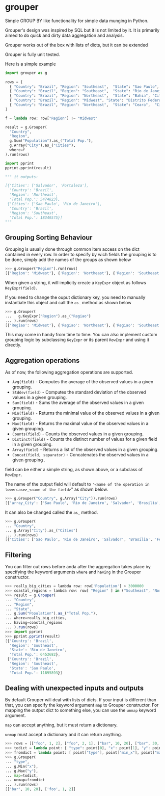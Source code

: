 # grouper

Simple GROUP BY like functionality for simple data munging in Python.

Grouper's design was inspired by SQL but it is not limited by it. It is primarily aimed to do quick and dirty data aggregation and analysis.

Grouper works out of the box with lists of dicts, but it can be extended

Grouper is fully unit tested.

Here is a simple example

```python
import grouper as g
  
rows = [
  { "Country": "Brazil", "Region": "Southeast",  "State": "Sao Paulo", "City": "Sao Paulo", "Population": 11895893 },
  { "Country": "Brazil", "Region": "Southeast",  "State": "Rio de Janeiro",   "City": "Rio de Janeiro", "Population": 6453682 },
  { "Country": "Brazil", "Region": "Northeast",  "State": "Bahia", "City": "Salvador", "Population": 2902927 },  
  { "Country": "Brazil", "Region": "Midwest", "State": "Distrito Federal", "City": "Brasilia", "Population": 2852372 } ,
  { "Country": "Brazil", "Region": "Northeast",  "State": "Ceara",  "City": "Fortaleza", "Population": 2571896 },
]

f = lambda row: row["Region"] != "Midwest"   

result = g.Grouper(
  "Country",
  "Region",
  g.Sum("Population").as_("Total Pop."),
  g.Array("City").as_("Cities"),
  where=f
).run(rows)

import pprint
pprint.pprint(result)

""" it outputs:

[{'Cities': ['Salvador', 'Fortaleza'],
  'Country': 'Brazil',
  'Region': 'Northeast',
  'Total Pop.': 5474823},
 {'Cities': ['Sao Paulo', 'Rio de Janeiro'],
  'Country': 'Brazil',
  'Region': 'Southeast',
  'Total Pop.': 18349575}]
"""
```

## Grouping Sorting Behaviour

Grouping is usually done through common item access on the dict contained in every row. In order to specify by wich fields the grouping is to be done, simply add the names of the groups as shown below

```python
>>> g.Grouper("Region").run(rows)
[{'Region': 'Midwest'}, {'Region': 'Northeast'}, {'Region': 'Southeast'}]
```
When given a string, it will implicity create a `KeyExpr` object as follows `KeyExpr(field)`.

If you need to change the ouput dictionary key, you need to manually instantiate this object and call the `as_` method as shown below

```python
>>> g.Grouper(
...   g.KeyExpr("Region").as_("Regiao")
... ).run(rows)
[{'Regiao': 'Midwest'}, {'Regiao': 'Northeast'}, {'Regiao': 'Southeast'}]
```

This may come in handy from time to time. You can also implement custom grouping logic by subclassing `KeyExpr` or its parent `RowExpr` and using it directly.

## Aggregation operations

As of now, the following aggregation operations are supported.

 * `Avg(field)` - Computes the average of the observed values in a given grouping.
 * `Stddev(field)` - Computes the standard deviation of the observed values in a given grouping.
 * `Sum(field)` - Sums the average of the observed values in a given grouping.
 * `Min(field)` - Returns the minimal value of the observed values in a given grouping.
 * `Max(field)` - Returns the maximal value of the observed values in a given grouping.
 * `Counts(field)` - Counts the observed values in a given grouping.
 * `Distinct(field)` - Counts the distinct number of values for a given field in a given grouping.
 * `Array(field)` - Returns a list of the observed values in a given grouping.
 * `Concat(field, separator)` - Concatenates the observed values in a given grouping .
 
field can be either a simple string, as shown above, or a subclass of `RowExpr`.
 
The name of the output field will default to `"<name of the operation in lowercase>_<name of the field>`" as shown below.

```python
>>> g.Grouper("Country", g.Array("City")).run(rows)
[{'array_City': ['Sao Paulo', 'Rio de Janeiro', 'Salvador', 'Brasilia', 'Fortaleza'], 'Country': 'Brazil'}]
```

It can also be changed called the `as_` method.

```python
>>> g.Grouper(
... "Country",
... g.Array("City").as_("Cities")
... ).run(rows)
[{'Cities': ['Sao Paulo', 'Rio de Janeiro', 'Salvador', 'Brasilia', 'Fortaleza'], 'Country': 'Brazil'}]
```

## Filtering

You can filter out rows before anda after the aggregation takes place by specifying the keyword arguments `where` and `having` in the Grouper constructor.

```javascript
>>> really_big_cities = lambda row: row['Population'] > 3000000
>>> coastal_regions = lambda row: row[ "Region" ] in ("Southeast", "Northeast")
>>> result = g.Grouper(
... "Country",
... "Region",
... "State",
... g.Sum("Population").as_("Total Pop."),
... where=really_big_cities,
... having=coastal_regions
... ).run(rows)
>>> import pprint
>>> pprint.pprint(result)
[{'Country': 'Brazil',
  'Region': 'Southeast',
  'State': 'Rio de Janeiro',
  'Total Pop.': 6453682},
 {'Country': 'Brazil',
  'Region': 'Southeast',
  'State': 'Sao Paulo',
  'Total Pop.': 11895893}]
```

## Dealing with unexpected inputs and outputs

By default Grouper will deal with lists of dicts. If your input is different than that, you can specify the keyword argument `map` to Grouper constructor. For mapping the output dict to something else, you can use the `unmap` keyword argument. 

`map` can accept anything, but it must return a dictionary.

`unmap` must accept a dictionary and it can return anything.

```python
>>> rows = [["foo", 1, 2], ["foo", 2, 1], ["bar", 10, 20], ["bar", 30, -5]]
>>> todict = lambda point: { "type": point[0], "x": point[1], "y": point[2] }
>>> fromdict = lambda point: [ point["type"], point["min_x"], point["max_y"] ]
>>> g.Grouper(
... "type",
... g.Min("x"),
... g.Max("y"),
... map=todict,
... unmap=fromdict
... ).run(rows)
[['bar', 10, 20], ['foo', 1, 2]]
```
